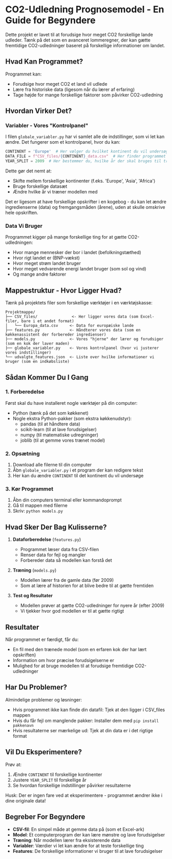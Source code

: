 # CO2-Udledning Prognosemodel - En Guide for Begyndere

Dette projekt er lavet til at forudsige hvor meget CO2 forskellige lande udleder. Tænk på det som en avanceret lommeregner, der kan gætte fremtidige CO2-udledninger baseret på forskellige informationer om landet.

## Hvad Kan Programmet?

Programmet kan:
- Forudsige hvor meget CO2 et land vil udlede
- Lære fra historiske data (ligesom når du lærer af erfaring)
- Tage højde for mange forskellige faktorer som påvirker CO2-udledning

## Hvordan Virker Det?

### Variabler - Vores "Kontrolpanel"
I filen `globale_variabler.py` har vi samlet alle de indstillinger, som vi let kan ændre. Det fungerer som et kontrolpanel, hvor du kan:

```python
CONTINENT = 'Europe'  # Her vælger du hvilket kontinent du vil undersøge
DATA_FILE = f"CSV_files/{CONTINENT}_data.csv"  # Her finder programmet den rigtige datafil
YEAR_SPLIT = 2009  # Her bestemmer du, hvilke år der skal bruges til træning
```

Dette gør det nemt at:
- Skifte mellem forskellige kontinenter (f.eks. 'Europe', 'Asia', 'Africa')
- Bruge forskellige datasæt
- Ændre hvilke år vi træner modellen med

Det er ligesom at have forskellige opskrifter i en kogebog - du kan let ændre ingredienserne (data) og fremgangsmåden (årene), uden at skulle omskrive hele opskriften.

### Data Vi Bruger
Programmet kigger på mange forskellige ting for at gætte CO2-udledningen:
- Hvor mange mennesker der bor i landet (befolkningstæthed)
- Hvor rigt landet er (BNP-vækst)
- Hvor meget strøm landet bruger
- Hvor meget vedvarende energi landet bruger (som sol og vind)
- Og mange andre faktorer

## Mappestruktur - Hvor Ligger Hvad?

Tænk på projektets filer som forskellige værktøjer i en værktøjskasse:

```
Projektmappe/
├── CSV_files/               <- Her ligger vores data (som Excel-filer, bare i et andet format)
│   └── Europa_data.csv     <- Data for europæiske lande
├── features.py             <- Håndterer vores data (som en køkkenassistent der forbereder ingredienser)
├── models.py               <- Vores "hjerne" der lærer og forudsiger (som en kok der laver maden)
├── globale_variabler.py    <- Vores kontrolpanel (hvor vi justerer vores indstillinger)
└── udvalgte_features.json  <- Liste over hvilke informationer vi bruger (som en indkøbsliste)
```

## Sådan Kommer Du I Gang

### 1. Forberedelse
Først skal du have installeret nogle værktøjer på din computer:
- Python (tænk på det som køkkenet)
- Nogle ekstra Python-pakker (som ekstra køkkenudstyr):
  - pandas (til at håndtere data)
  - scikit-learn (til at lave forudsigelser)
  - numpy (til matematiske udregninger)
  - joblib (til at gemme vores trænet model)

### 2. Opsætning
1. Download alle filerne til din computer
2. Åbn `globale_variabler.py` i et program der kan redigere tekst
3. Her kan du ændre `CONTINENT` til det kontinent du vil undersøge

### 3. Kør Programmet
1. Åbn din computers terminal eller kommandoprompt
2. Gå til mappen med filerne
3. Skriv: `python models.py`

## Hvad Sker Der Bag Kulisserne?

1. **Dataforberedelse** (`features.py`)
   - Programmet læser data fra CSV-filen
   - Renser data for fejl og mangler
   - Forbereder data så modellen kan forstå det
   
2. **Træning** (`models.py`)
   - Modellen lærer fra de gamle data (før 2009)
   - Som at lære af historien for at blive bedre til at gætte fremtiden

3. **Test og Resultater**
   - Modellen prøver at gætte CO2-udledninger for nyere år (efter 2009)
   - Vi tjekker hvor god modellen er til at gætte rigtigt

## Resultater

Når programmet er færdigt, får du:
- En fil med den trænede model (som en erfaren kok der har lært opskriften)
- Information om hvor præcise forudsigelserne er
- Mulighed for at bruge modellen til at forudsige fremtidige CO2-udledninger

## Har Du Problemer?

Almindelige problemer og løsninger:
- Hvis programmet ikke kan finde din datafil: Tjek at den ligger i CSV_files mappen
- Hvis du får fejl om manglende pakker: Installer dem med `pip install pakkenavn`
- Hvis resultaterne ser mærkelige ud: Tjek at din data er i det rigtige format

## Vil Du Eksperimentere?

Prøv at:
1. Ændre `CONTINENT` til forskellige kontinenter
2. Justere `YEAR_SPLIT` til forskellige år
3. Se hvordan forskellige indstillinger påvirker resultaterne

Husk: Der er ingen fare ved at eksperimentere - programmet ændrer ikke i dine originale data!

## Begreber For Begyndere

- **CSV-fil**: En simpel måde at gemme data på (som et Excel-ark)
- **Model**: Et computerprogram der kan lære mønstre og lave forudsigelser
- **Træning**: Når modellen lærer fra eksisterende data
- **Variabler**: Værdier vi let kan ændre for at teste forskellige ting
- **Features**: De forskellige informationer vi bruger til at lave forudsigelser
